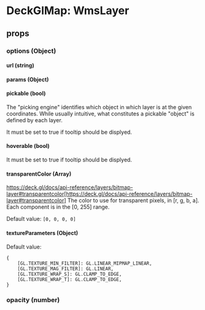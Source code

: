 # DeckGlMap: WmsLayer
## props
### options (Object)
#### url (string)
#### params (Object)
#### pickable (bool)
The "picking engine" identifies which object in which layer is at the given coordinates. While usually intuitive, what constitutes a pickable "object" is defined by each layer. 

It must be set to true if tooltip should be displyed.
#### hoverable (bool)
It must be set to true if tooltip should be displyed.
#### transparentColor (Array)
https://deck.gl/docs/api-reference/layers/bitmap-layer#transparentcolor[https://deck.gl/docs/api-reference/layers/bitmap-layer#transparentcolor]
The color to use for transparent pixels, in [r, g, b, a]. Each component is in the [0, 255] range.

Default value:
``
[0, 0, 0, 0]
``
#### textureParameters (Object)
Default value:
```
{
    [GL.TEXTURE_MIN_FILTER]: GL.LINEAR_MIPMAP_LINEAR,
    [GL.TEXTURE_MAG_FILTER]: GL.LINEAR,
    [GL.TEXTURE_WRAP_S]: GL.CLAMP_TO_EDGE,
    [GL.TEXTURE_WRAP_T]: GL.CLAMP_TO_EDGE,
}
```
### opacity (number)